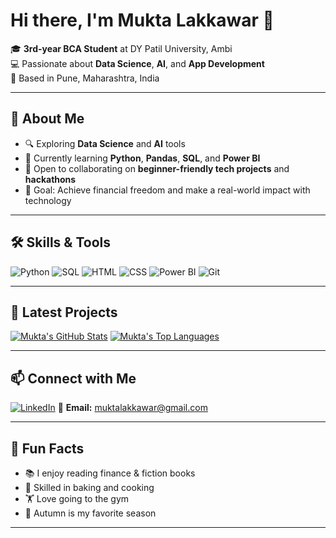 # Hi there, I'm Mukta Lakkawar 👋

🎓 **3rd-year BCA Student** at DY Patil University, Ambi  
💻 Passionate about **Data Science**, **AI**, and **App Development**  
📍 Based in Pune, Maharashtra, India  

---

## 🚀 About Me
- 🔍 Exploring **Data Science** and **AI** tools  
- 🌱 Currently learning **Python**, **Pandas**, **SQL**, and **Power BI**  
- 🤝 Open to collaborating on **beginner-friendly tech projects** and **hackathons**  
- 🎯 Goal: Achieve financial freedom and make a real-world impact with technology  

---

## 🛠 Skills & Tools
![Python](https://img.shields.io/badge/-Python-3776AB?style=for-the-badge&logo=python&logoColor=white)
![SQL](https://img.shields.io/badge/-SQL-336791?style=for-the-badge&logo=postgresql&logoColor=white)
![HTML](https://img.shields.io/badge/-HTML5-E34F26?style=for-the-badge&logo=html5&logoColor=white)
![CSS](https://img.shields.io/badge/-CSS3-1572B6?style=for-the-badge&logo=css3&logoColor=white)
![Power BI](https://img.shields.io/badge/-Power%20BI-F2C811?style=for-the-badge&logo=powerbi&logoColor=black)
![Git](https://img.shields.io/badge/-Git-F05032?style=for-the-badge&logo=git&logoColor=white)

---

## 📌 Latest Projects
[![Mukta's GitHub Stats](https://github-readme-stats.vercel.app/api?username=Mukta0702&show_icons=true&theme=tokyonight)](https://github.com/Mukta0702)
[![Mukta's Top Languages](https://github-readme-stats.vercel.app/api/top-langs/?username=Mukta0702&layout=compact&theme=tokyonight)](https://github.com/Mukta0702)

---

## 📫 Connect with Me
[![LinkedIn](https://img.shields.io/badge/-Mukta%20Lakkawar-blue?style=for-the-badge&logo=linkedin&logoColor=white)](https://www.linkedin.com/in/mukta-lakkawar-055136288)
📧 **Email:** muktalakkawar@gmail.com

---

## 🌸 Fun Facts
- 📚 I enjoy reading finance & fiction books  
- 🥮 Skilled in baking and cooking  
- 🏋️ Love going to the gym  
- 🍁 Autumn is my favorite season  

---
